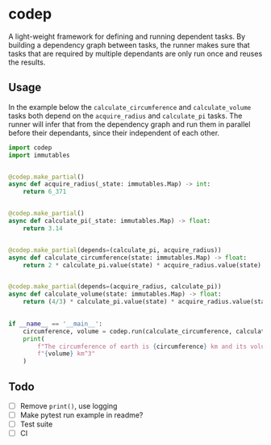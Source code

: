 # codep

A light-weight framework for defining and running dependent tasks. By building a
dependency graph between tasks, the runner makes sure that tasks that are
required by multiple dependants are only run once and reuses the results.

## Usage

In the example below the `calculate_circumference` and `calculate_volume` tasks
both depend on the `acquire_radius` and `calculate_pi` tasks. The runner will
infer that from the dependency graph and run them in parallel before their
dependants, since their independent of each other.

```python
import codep
import immutables


@codep.make_partial()
async def acquire_radius(_state: immutables.Map) -> int:
    return 6_371


@codep.make_partial()
async def calculate_pi(_state: immutables.Map) -> float:
    return 3.14


@codep.make_partial(depends=(calculate_pi, acquire_radius))
async def calculate_circumference(state: immutables.Map) -> float:
    return 2 * calculate_pi.value(state) * acquire_radius.value(state)


@codep.make_partial(depends=(acquire_radius, calculate_pi))
async def calculate_volume(state: immutables.Map) -> float:
    return (4/3) * calculate_pi.value(state) * acquire_radius.value(state) ** 3
    

if __name__ == '__main__':
    circumference, volume = codep.run(calculate_circumference, calculate_volume)
    print(
        f"The circumference of earth is {circumference} km and its volume is " 
        f"{volume} km^3"
    )
```

## Todo

- [ ] Remove `print()`, use logging
- [ ] Make pytest run example in readme?
- [ ] Test suite
- [ ] CI
